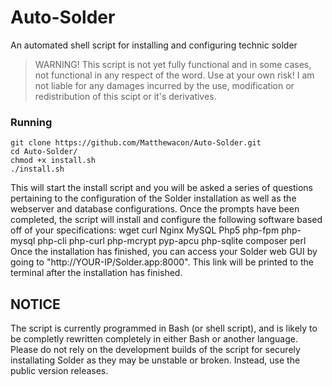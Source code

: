 # Auto-Solder
An automated shell script for installing and configuring technic solder

> WARNING! This script is not yet fully functional and in some cases, not functional in any respect of the word. Use at your own risk! I am not liable for any damages incurred by the use, modification or redistribution of this scipt or it's derivatives.

### Running

    git clone https://github.com/Matthewacon/Auto-Solder.git
    cd Auto-Solder/
    chmod +x install.sh
    ./install.sh
    
This will start the install script and you will be asked a series of questions pertaining to the configuration of the Solder installation as well as the webserver and database configurations. Once the prompts have been completed, the script will install and configure the following software based off of your specifications:
  wget
  curl
  Nginx
  MySQL
  Php5
    php-fpm
    php-mysql
    php-cli
    php-curl
    php-mcrypt
    pyp-apcu
    php-sqlite
  composer
  perl
Once the installation has finished, you can access your Solder web GUI by going to "http://YOUR-IP/Solder.app:8000". This link will be printed to the terminal after the installation has finished.

## NOTICE
The script is currently programmed in Bash (or shell script), and is likely to be completly rewritten completely in either Bash or another language. Please do not rely on the development builds of the script for securely installating Solder as they may be unstable or broken. Instead, use the public version releases.
